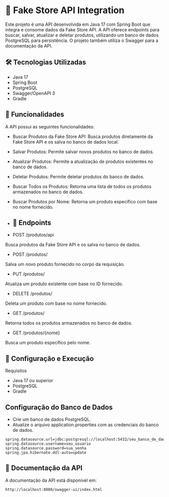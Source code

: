 # 🛒 Fake Store API Integration
Este projeto é uma API desenvolvida em Java 17 com Spring Boot que integra e consome dados da Fake Store API. A API oferece endpoints para buscar, salvar, atualizar e deletar produtos, utilizando um banco de dados PostgreSQL para persistência. O projeto também utiliza o Swagger para a documentação da API.

## 🛠️  Tecnologias Utilizadas
* Java 17
* Spring Boot
* PostgreSQL
* Swagger/OpenAPI 3
* Gradle 
## 🚀 Funcionalidades

A API possui as seguintes funcionalidades:

* Buscar Produtos da Fake Store API: Busca produtos diretamente da Fake Store API e os salva no banco de dados local.
* Salvar Produtos: Permite salvar novos produtos no banco de dados.
* Atualizar Produtos: Permite a atualização de produtos existentes no banco de dados.
* Deletar Produtos: Permite deletar produtos do banco de dados.
* Buscar Todos os Produtos: Retorna uma lista de todos os produtos armazenados no banco de dados.
* Buscar Produtos por Nome: Retorna um produto específico com base no nome fornecido.

* ## 📑 Endpoints
* POST /produtos/api

Busca produtos da Fake Store API e os salva no banco de dados.

* POST /produtos/

Salva um novo produto fornecido no corpo da requisição.

* PUT /produtos/

Atualiza um produto existente com base no ID fornecido.

* DELETE /produtos/

Deleta um produto com base no nome fornecido.

* GET /produtos/

Retorna todos os produtos armazenados no banco de dados.

* GET /produtos/{nome}

Busca um produto específico pelo nome.

## 📝 Configuração e Execução
Requisitos
* Java 17 ou superior
* PostgreSQL
* Gradle 
## Configuração do Banco de Dados
* Crie um banco de dados PostgreSQL.
* Atualize o arquivo application.properties com as credenciais do banco de dados.
```
spring.datasource.url=jdbc:postgresql://localhost:5432/seu_banco_de_dados
spring.datasource.username=seu_usuario
spring.datasource.password=sua_senha
spring.jpa.hibernate.ddl-auto=update
```
## 📜 Documentação da API

A documentação da API está disponível em:
```
http://localhost:8080/swagger-ui/index.html

```